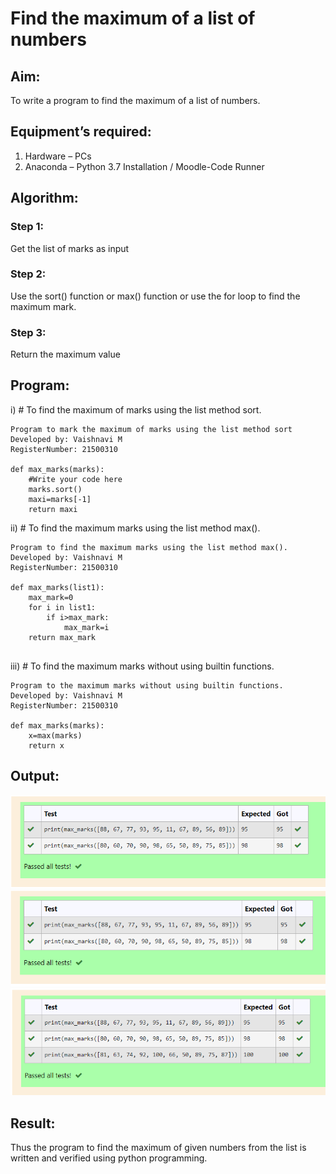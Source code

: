 # Find the maximum of a list of numbers
## Aim:
To write a program to find the maximum of a list of numbers.
## Equipment’s required:
1.	Hardware – PCs
2.	Anaconda – Python 3.7 Installation / Moodle-Code Runner
## Algorithm:

### Step 1:
 Get the list of marks as input
### Step 2:	
 Use the sort() function or max() function or use the for loop to find the maximum mark.
### Step 3:
 Return the maximum value
## Program:

i)	# To find the maximum of marks using the list method sort.
```
Program to mark the maximum of marks using the list method sort
Developed by: Vaishnavi M
RegisterNumber: 21500310

def max_marks(marks):
    #Write your code here
    marks.sort()
    maxi=marks[-1]
    return maxi

```

ii)	# To find the maximum marks using the list method max().
```
Program to find the maximum marks using the list method max().
Developed by: Vaishnavi M
RegisterNumber: 21500310

def max_marks(list1):
    max_mark=0
    for i in list1:
        if i>max_mark:
            max_mark=i
    return max_mark
    
```

iii) # To find the maximum marks without using builtin functions.
```
Program to the maximum marks without using builtin functions.
Developed by: Vaishnavi M
RegisterNumber: 21500310

def max_marks(marks):
    x=max(marks)
    return x

```
## Output:

![output](./output1.png) 
![output](./output2.png)
![output](./output3.png)

## Result:
Thus the program to find the maximum of given numbers from the list is written and verified using python programming.